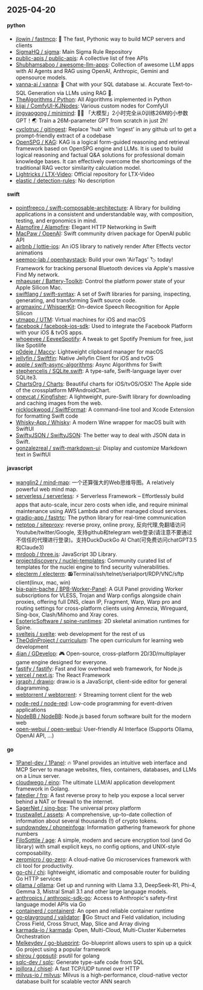 ## 2025-04-20

#### python
* [jlowin / fastmcp](https://github.com/jlowin/fastmcp): 🚀 The fast, Pythonic way to build MCP servers and clients
* [SigmaHQ / sigma](https://github.com/SigmaHQ/sigma): Main Sigma Rule Repository
* [public-apis / public-apis](https://github.com/public-apis/public-apis): A collective list of free APIs
* [Shubhamsaboo / awesome-llm-apps](https://github.com/Shubhamsaboo/awesome-llm-apps): Collection of awesome LLM apps with AI Agents and RAG using OpenAI, Anthropic, Gemini and opensource models.
* [vanna-ai / vanna](https://github.com/vanna-ai/vanna): 🤖 Chat with your SQL database 📊. Accurate Text-to-SQL Generation via LLMs using RAG 🔄.
* [TheAlgorithms / Python](https://github.com/TheAlgorithms/Python): All Algorithms implemented in Python
* [kijai / ComfyUI-KJNodes](https://github.com/kijai/ComfyUI-KJNodes): Various custom nodes for ComfyUI
* [jingyaogong / minimind](https://github.com/jingyaogong/minimind): 🚀🚀 「大模型」2小时完全从0训练26M的小参数GPT！🌏 Train a 26M-parameter GPT from scratch in just 2h!
* [cyclotruc / gitingest](https://github.com/cyclotruc/gitingest): Replace 'hub' with 'ingest' in any github url to get a prompt-friendly extract of a codebase
* [OpenSPG / KAG](https://github.com/OpenSPG/KAG): KAG is a logical form-guided reasoning and retrieval framework based on OpenSPG engine and LLMs. It is used to build logical reasoning and factual Q&A solutions for professional domain knowledge bases. It can effectively overcome the shortcomings of the traditional RAG vector similarity calculation model.
* [Lightricks / LTX-Video](https://github.com/Lightricks/LTX-Video): Official repository for LTX-Video
* [elastic / detection-rules](https://github.com/elastic/detection-rules): No description

#### swift
* [pointfreeco / swift-composable-architecture](https://github.com/pointfreeco/swift-composable-architecture): A library for building applications in a consistent and understandable way, with composition, testing, and ergonomics in mind.
* [Alamofire / Alamofire](https://github.com/Alamofire/Alamofire): Elegant HTTP Networking in Swift
* [MacPaw / OpenAI](https://github.com/MacPaw/OpenAI): Swift community driven package for OpenAI public API
* [airbnb / lottie-ios](https://github.com/airbnb/lottie-ios): An iOS library to natively render After Effects vector animations
* [seemoo-lab / openhaystack](https://github.com/seemoo-lab/openhaystack): Build your own 'AirTags' 🏷 today! Framework for tracking personal Bluetooth devices via Apple's massive Find My network.
* [mhaeuser / Battery-Toolkit](https://github.com/mhaeuser/Battery-Toolkit): Control the platform power state of your Apple Silicon Mac.
* [swiftlang / swift-syntax](https://github.com/swiftlang/swift-syntax): A set of Swift libraries for parsing, inspecting, generating, and transforming Swift source code.
* [argmaxinc / WhisperKit](https://github.com/argmaxinc/WhisperKit): On-device Speech Recognition for Apple Silicon
* [utmapp / UTM](https://github.com/utmapp/UTM): Virtual machines for iOS and macOS
* [facebook / facebook-ios-sdk](https://github.com/facebook/facebook-ios-sdk): Used to integrate the Facebook Platform with your iOS & tvOS apps.
* [whoeevee / EeveeSpotify](https://github.com/whoeevee/EeveeSpotify): A tweak to get Spotify Premium for free, just like Spotilife
* [p0deje / Maccy](https://github.com/p0deje/Maccy): Lightweight clipboard manager for macOS
* [jellyfin / Swiftfin](https://github.com/jellyfin/Swiftfin): Native Jellyfin Client for iOS and tvOS
* [apple / swift-async-algorithms](https://github.com/apple/swift-async-algorithms): Async Algorithms for Swift
* [stephencelis / SQLite.swift](https://github.com/stephencelis/SQLite.swift): A type-safe, Swift-language layer over SQLite3.
* [ChartsOrg / Charts](https://github.com/ChartsOrg/Charts): Beautiful charts for iOS/tvOS/OSX! The Apple side of the crossplatform MPAndroidChart.
* [onevcat / Kingfisher](https://github.com/onevcat/Kingfisher): A lightweight, pure-Swift library for downloading and caching images from the web.
* [nicklockwood / SwiftFormat](https://github.com/nicklockwood/SwiftFormat): A command-line tool and Xcode Extension for formatting Swift code
* [Whisky-App / Whisky](https://github.com/Whisky-App/Whisky): A modern Wine wrapper for macOS built with SwiftUI
* [SwiftyJSON / SwiftyJSON](https://github.com/SwiftyJSON/SwiftyJSON): The better way to deal with JSON data in Swift.
* [gonzalezreal / swift-markdown-ui](https://github.com/gonzalezreal/swift-markdown-ui): Display and customize Markdown text in SwiftUI

#### javascript
* [wanglin2 / mind-map](https://github.com/wanglin2/mind-map): 一个还算强大的Web思维导图。A relatively powerful web mind map.
* [serverless / serverless](https://github.com/serverless/serverless): ⚡ Serverless Framework – Effortlessly build apps that auto-scale, incur zero costs when idle, and require minimal maintenance using AWS Lambda and other managed cloud services.
* [gradio-app / fastrtc](https://github.com/gradio-app/fastrtc): The python library for real-time communication
* [netptop / siteproxy](https://github.com/netptop/siteproxy): reverse proxy, online proxy, 反向代理,免翻墙访问Youtube/twitter/Google, 支持github和telegram web登录(请注意不要通过不信任的代理进行登录)。支持DuckDuckGo AI Chat(可免费访问chatGPT3.5和Claude3)
* [mrdoob / three.js](https://github.com/mrdoob/three.js): JavaScript 3D Library.
* [projectdiscovery / nuclei-templates](https://github.com/projectdiscovery/nuclei-templates): Community curated list of templates for the nuclei engine to find security vulnerabilities.
* [electerm / electerm](https://github.com/electerm/electerm): 📻Terminal/ssh/telnet/serialport/RDP/VNC/sftp client(linux, mac, win)
* [bia-pain-bache / BPB-Worker-Panel](https://github.com/bia-pain-bache/BPB-Worker-Panel): A GUI Panel providing Worker subscriptions for VLESS, Trojan and Warp configs alongside chain proxies, offering full DNS, clean IP, Fragment, Warp, Warp pro and routing settings for cross-platform clients using Amnezia, Wireguard, Sing-box, Clash/Mihomo and Xray cores.
* [EsotericSoftware / spine-runtimes](https://github.com/EsotericSoftware/spine-runtimes): 2D skeletal animation runtimes for Spine.
* [sveltejs / svelte](https://github.com/sveltejs/svelte): web development for the rest of us
* [TheOdinProject / curriculum](https://github.com/TheOdinProject/curriculum): The open curriculum for learning web development
* [4ian / GDevelop](https://github.com/4ian/GDevelop): 🎮 Open-source, cross-platform 2D/3D/multiplayer game engine designed for everyone.
* [fastify / fastify](https://github.com/fastify/fastify): Fast and low overhead web framework, for Node.js
* [vercel / next.js](https://github.com/vercel/next.js): The React Framework
* [jgraph / drawio](https://github.com/jgraph/drawio): draw.io is a JavaScript, client-side editor for general diagramming.
* [webtorrent / webtorrent](https://github.com/webtorrent/webtorrent): ⚡️ Streaming torrent client for the web
* [node-red / node-red](https://github.com/node-red/node-red): Low-code programming for event-driven applications
* [NodeBB / NodeBB](https://github.com/NodeBB/NodeBB): Node.js based forum software built for the modern web
* [open-webui / open-webui](https://github.com/open-webui/open-webui): User-friendly AI Interface (Supports Ollama, OpenAI API, ...)

#### go
* [1Panel-dev / 1Panel](https://github.com/1Panel-dev/1Panel): 🔥 1Panel provides an intuitive web interface and MCP Server to manage websites, files, containers, databases, and LLMs on a Linux server.
* [cloudwego / eino](https://github.com/cloudwego/eino): The ultimate LLM/AI application development framework in Golang.
* [fatedier / frp](https://github.com/fatedier/frp): A fast reverse proxy to help you expose a local server behind a NAT or firewall to the internet.
* [SagerNet / sing-box](https://github.com/SagerNet/sing-box): The universal proxy platform
* [trustwallet / assets](https://github.com/trustwallet/assets): A comprehensive, up-to-date collection of information about several thousands (!) of crypto tokens.
* [sundowndev / phoneinfoga](https://github.com/sundowndev/phoneinfoga): Information gathering framework for phone numbers
* [FiloSottile / age](https://github.com/FiloSottile/age): A simple, modern and secure encryption tool (and Go library) with small explicit keys, no config options, and UNIX-style composability.
* [zeromicro / go-zero](https://github.com/zeromicro/go-zero): A cloud-native Go microservices framework with cli tool for productivity.
* [go-chi / chi](https://github.com/go-chi/chi): lightweight, idiomatic and composable router for building Go HTTP services
* [ollama / ollama](https://github.com/ollama/ollama): Get up and running with Llama 3.3, DeepSeek-R1, Phi-4, Gemma 3, Mistral Small 3.1 and other large language models.
* [anthropics / anthropic-sdk-go](https://github.com/anthropics/anthropic-sdk-go): Access to Anthropic's safety-first language model APIs via Go
* [containerd / containerd](https://github.com/containerd/containerd): An open and reliable container runtime
* [go-playground / validator](https://github.com/go-playground/validator): 💯Go Struct and Field validation, including Cross Field, Cross Struct, Map, Slice and Array diving
* [karmada-io / karmada](https://github.com/karmada-io/karmada): Open, Multi-Cloud, Multi-Cluster Kubernetes Orchestration
* [Melkeydev / go-blueprint](https://github.com/Melkeydev/go-blueprint): Go-blueprint allows users to spin up a quick Go project using a popular framework
* [shirou / gopsutil](https://github.com/shirou/gopsutil): psutil for golang
* [sqlc-dev / sqlc](https://github.com/sqlc-dev/sqlc): Generate type-safe code from SQL
* [jpillora / chisel](https://github.com/jpillora/chisel): A fast TCP/UDP tunnel over HTTP
* [milvus-io / milvus](https://github.com/milvus-io/milvus): Milvus is a high-performance, cloud-native vector database built for scalable vector ANN search
